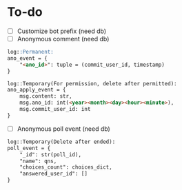 # To-do

- [ ] Customize bot prefix (need db)
- [ ] Anonymous comment (need db)
```markdown
log::Permanent:
ano_event = {
	"<ano_id>": tuple = (commit_user_id, timestamp)
}

log::Temporary(For permission, delete after permitted):
ano_apply_event = {
	msg.content: str,
	msg.ano_id: int(<year><month><day><hour><minute>),
	msg.commit_user_id: int
}
```

- [ ] Anonymous poll event (need db)
```markdown
log::Temporary(Delete after ended):
poll_event = {
	"_id": str(poll_id),
	"name": qns,
	"choices_count": choices_dict,
	"answered_user_id": []
}
```